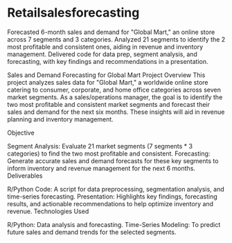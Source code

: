 # Retailsalesforecasting
Forecasted 6-month sales and demand for "Global Mart," an online store across 7 segments and 3 categories. Analyzed 21 segments to identify the 2 most profitable and consistent ones, aiding in revenue and inventory management. Delivered code for data prep, segment analysis, and forecasting, with key findings and recommendations in a presentation.


Sales and Demand Forecasting for Global Mart
Project Overview
This project analyzes sales data for "Global Mart," a worldwide online store catering to consumer, corporate, and home office categories across seven market segments. As a sales/operations manager, the goal is to identify the two most profitable and consistent market segments and forecast their sales and demand for the next six months. These insights will aid in revenue planning and inventory management.

Objective

Segment Analysis: Evaluate 21 market segments (7 segments * 3 categories) to find the two most profitable and consistent.
Forecasting: Generate accurate sales and demand forecasts for these key segments to inform inventory and revenue management for the next 6 months.
Deliverables

R/Python Code: A script for data preprocessing, segmentation analysis, and time-series forecasting.
Presentation: Highlights key findings, forecasting results, and actionable recommendations to help optimize inventory and revenue.
Technologies Used

R/Python: Data analysis and forecasting.
Time-Series Modeling: To predict future sales and demand trends for the selected segments.
